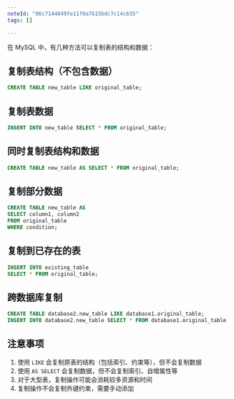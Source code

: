 ```yaml
---
noteId: "86c7144049fe11f0a7615bdc7c14c635"
tags: []

---
```



在 MySQL 中，有几种方法可以复制表的结构和数据：


## 复制表结构（不包含数据）

```sql
CREATE TABLE new_table LIKE original_table;
```

## 复制表数据

```sql
INSERT INTO new_table SELECT * FROM original_table;
```

## 同时复制表结构和数据

```sql
CREATE TABLE new_table AS SELECT * FROM original_table;
```


## 复制部分数据

```sql
CREATE TABLE new_table AS 
SELECT column1, column2 
FROM original_table 
WHERE condition;
```

## 复制到已存在的表

```sql
INSERT INTO existing_table 
SELECT * FROM original_table;
```

## 跨数据库复制

```sql
CREATE TABLE database2.new_table LIKE database1.original_table;
INSERT INTO database2.new_table SELECT * FROM database1.original_table;
```

## 注意事项

1. 使用 `LIKE` 会复制原表的结构（包括索引、约束等），但不会复制数据
2. 使用 `AS SELECT` 会复制数据，但不会复制索引、自增属性等
3. 对于大型表，复制操作可能会消耗较多资源和时间
4. 复制操作不会复制外键约束，需要手动添加
